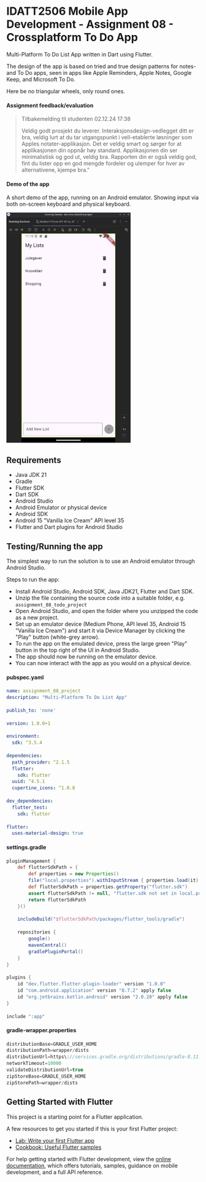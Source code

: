 # IDATT2506 Mobile App Development - Assignment 08 - Crossplatform To Do App

Multi-Platform To Do List App written in Dart using Flutter.

The design of the app is based on tried and true design patterns for notes- and To Do apps, seen in apps like Apple Reminders, Apple Notes, Google Keep, and Microsoft To Do.

Here be no triangular wheels, only round ones.


#### Assignment feedback/evaluation

> Tilbakemelding til studenten 02.12.24 17:38
>
> Veldig godt prosjekt du leverer. Interaksjonsdesign-vedlegget ditt er bra, veldig lurt at du tar utgangspunkt i vell-etablerte løsninger som Apples notater-applikasjon. Det er veldig smart og sørger for at applikasjonen din oppnår høy standard. Applikasjonen din ser minimalistisk og god ut, veldig bra. Rapporten din er også veldig god, fint du lister opp en god mengde fordeler og ulemper for hver av alternativene, kjempe bra."


#### Demo of the app
A short demo of the app, running on an Android emulator.
Showing input via both on-screen keyboard and physical keyboard.

<img src="todo-app-demo-01.gif" alt="App Preview" height="600"/>

## Requirements

- Java JDK 21
- Gradle
- Flutter SDK
- Dart SDK
- Android Studio
- Android Emulator or physical device
- Android SDK
- Android 15 "Vanilla Ice Cream" API level 35
- Flutter and Dart plugins for Android Studio


## Testing/Running the app

The simplest way to run the solution is to use an Android emulator through Android Studio.

Steps to run the app:
- Install Android Studio, Android SDK, Java JDK21, Flutter and Dart SDK.
- Unzip the file containing the source code into a suitable folder, e.g. `assignment_08_todo_project`
- Open Android Studio, and open the folder where you unzipped the code as a new project.
- Set up an emulator device (Medium Phone, API level 35, Android 15 "Vanilla Ice Cream") and start it via Device Manager by clicking the "Play" button (white-grey arrow).
- To run the app on the emulated device, press the large green "Play" button in the top right of the UI in Android Studio.
- The app should now be running on the emulator device.
- You can now interact with the app as you would on a physical device.

#### pubspec.yaml

```yaml
name: assignment_08_project
description: "Multi-Platform To Do List App"

publish_to: 'none' 

version: 1.0.0+1

environment:
  sdk: ^3.5.4

dependencies:
  path_provider: ^2.1.5
  flutter:
    sdk: flutter
  uuid: ^4.5.1
  cupertino_icons: ^1.0.8

dev_dependencies:
  flutter_test:
    sdk: flutter

flutter:
  uses-material-design: true
```

#### settings.gradle

```gradle
pluginManagement {
    def flutterSdkPath = {
        def properties = new Properties()
        file("local.properties").withInputStream { properties.load(it) }
        def flutterSdkPath = properties.getProperty("flutter.sdk")
        assert flutterSdkPath != null, "flutter.sdk not set in local.properties"
        return flutterSdkPath
    }()

    includeBuild("$flutterSdkPath/packages/flutter_tools/gradle")

    repositories {
        google()
        mavenCentral()
        gradlePluginPortal()
    }
}

plugins {
    id "dev.flutter.flutter-plugin-loader" version "1.0.0"
    id "com.android.application" version "8.7.2" apply false
    id "org.jetbrains.kotlin.android" version "2.0.20" apply false
}

include ":app"
```

#### gradle-wrapper.properties

```gradle
distributionBase=GRADLE_USER_HOME
distributionPath=wrapper/dists
distributionUrl=https\://services.gradle.org/distributions/gradle-8.11.1-bin.zip
networkTimeout=10000
validateDistributionUrl=true
zipStoreBase=GRADLE_USER_HOME
zipStorePath=wrapper/dists
```


## Getting Started with Flutter

This project is a starting point for a Flutter application.

A few resources to get you started if this is your first Flutter project:

- [Lab: Write your first Flutter app](https://docs.flutter.dev/get-started/codelab)
- [Cookbook: Useful Flutter samples](https://docs.flutter.dev/cookbook)

For help getting started with Flutter development, view the
[online documentation](https://docs.flutter.dev/), which offers tutorials,
samples, guidance on mobile development, and a full API reference.
